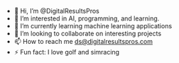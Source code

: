 - 👋 Hi, I’m @DigitalResultsPros
- 👀 I’m interested in AI, programming, and learning.
- 🌱 I’m currently learning machine learning applications
- 💞️ I’m looking to collaborate on interesting projects
- 📫 How to reach me ds@digitalresultspros.com
- ⚡ Fun fact: I love golf and simracing

<!---
DigitalResultsPros/DigitalResultsPros is a ✨ special ✨ repository because its `README.md` (this file) appears on your GitHub profile.
You can click the Preview link to take a look at your changes.
--->
